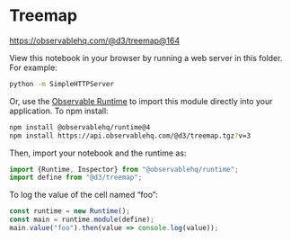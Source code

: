 # Treemap

https://observablehq.com/@d3/treemap@164

View this notebook in your browser by running a web server in this folder. For
example:

~~~sh
python -m SimpleHTTPServer
~~~

Or, use the [Observable Runtime](https://github.com/observablehq/runtime) to
import this module directly into your application. To npm install:

~~~sh
npm install @observablehq/runtime@4
npm install https://api.observablehq.com/@d3/treemap.tgz?v=3
~~~

Then, import your notebook and the runtime as:

~~~js
import {Runtime, Inspector} from "@observablehq/runtime";
import define from "@d3/treemap";
~~~

To log the value of the cell named “foo”:

~~~js
const runtime = new Runtime();
const main = runtime.module(define);
main.value("foo").then(value => console.log(value));
~~~
